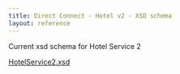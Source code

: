 ```yaml
---
title: Direct Connect - Hotel v2 - XSD schema
layout: reference
---
```


Current xsd schema for Hotel Service 2

[HotelService2.xsd](./xsd/HotelService2.xsd)
